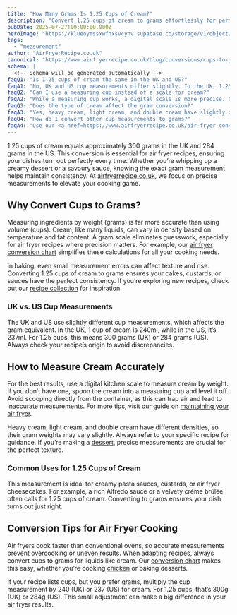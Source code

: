 ```yaml
---
title: "How Many Grams Is 1.25 Cups of Cream?"
description: "Convert 1.25 cups of cream to grams effortlessly for perfect baking and cooking results every time. Includes UK and US measurements."
pubDate: 2025-07-27T00:00:00.000Z
heroImage: "https://klueoymssxwfnxsvcyhv.supabase.co/storage/v1/object/public/Shmucket/how-many-grams-is-1-25-cups-of-cream.webp"
tags:
  - "measurement"
author: "AirFryerRecipe.co.uk"
canonical: "https://www.airfryerrecipe.co.uk/blog/conversions/cups-to-grams/how-many-grams-is-1-25-cups-of-cream"
schema: |
  <!-- Schema will be generated automatically -->
faqQ1: "Is 1.25 cups of cream the same in the UK and US?"
faqA1: "No, UK and US cup measurements differ slightly. In the UK, 1.25 cups of cream equals 300 grams, while in the US, it’s 284 grams. Always check your recipe’s origin for accuracy."
faqQ2: "Can I use a measuring cup instead of a scale for cream?"
faqA2: "While a measuring cup works, a digital scale is more precise. Cream’s density can vary, so weighing ensures consistency, especially in air fryer recipes where exact measurements matter."
faqQ3: "Does the type of cream affect the gram conversion?"
faqA3: "Yes, heavy cream, light cream, and double cream have slightly different densities. For most recipes, the standard conversion (300g UK / 284g US per 1.25 cups) works, but check your specific ingredient for exact weights."
faqQ4: "How do I convert other cup measurements to grams?"
faqA4: "Use our <a href=https://www.airfryerrecipe.co.uk/air-fryer-conversion-chart>air fryer conversion chart</a> for quick reference. Multiply the cup amount by 240 (UK) or 237 (US) for liquids like cream, or check ingredient-specific charts for dry goods."
---
```

<p>1.25 cups of cream equals approximately 300 grams in the UK and 284 grams in the US. This conversion is essential for air fryer recipes, ensuring your dishes turn out perfectly every time. Whether you’re whipping up a creamy dessert or a savoury sauce, knowing the exact gram measurement helps maintain consistency. At <a href=https://www.airfryerrecipe.co.uk>airfryerrecipe.co.uk</a>, we focus on precise measurements to elevate your cooking game.</p>

<h2>Why Convert Cups to Grams?</h2>  
<p>Measuring ingredients by weight (grams) is far more accurate than using volume (cups). Cream, like many liquids, can vary in density based on temperature and fat content. A gram scale eliminates guesswork, especially for air fryer recipes where precision matters. For example, our <a href=https://www.airfryerrecipe.co.uk/air-fryer-conversion-chart>air fryer conversion chart</a> simplifies these calculations for all your cooking needs.</p>  

<p>In baking, even small measurement errors can affect texture and rise. Converting 1.25 cups of cream to grams ensures your cakes, custards, or sauces have the perfect consistency. If you’re exploring new recipes, check out our <a href=https://www.airfryerrecipe.co.uk/recipes>recipe collection</a> for inspiration.</p>  

<h3>UK vs. US Cup Measurements</h3>  
<p>The UK and US use slightly different cup measurements, which affects the gram equivalent. In the UK, 1 cup of cream is 240ml, while in the US, it’s 237ml. For 1.25 cups, this means 300 grams (UK) or 284 grams (US). Always check your recipe’s origin to avoid discrepancies.</p>  

<h2>How to Measure Cream Accurately</h2>  
<p>For the best results, use a digital kitchen scale to measure cream by weight. If you don’t have one, spoon the cream into a measuring cup and level it off. Avoid scooping directly from the container, as this can trap air and lead to inaccurate measurements. For more tips, visit our guide on <a href=https://www.airfryerrecipe.co.uk/air-fryer-cleaner>maintaining your air fryer</a>.</p>  

<p>Heavy cream, light cream, and double cream have different densities, so their gram weights may vary slightly. Always refer to your specific recipe for guidance. If you’re making a <a href=https://www.airfryerrecipe.co.uk/recipe-category/dessert>dessert</a>, precise measurements are crucial for the perfect texture.</p>  

<h3>Common Uses for 1.25 Cups of Cream</h3>  
<p>This measurement is ideal for creamy pasta sauces, custards, or air fryer cheesecakes. For example, a rich Alfredo sauce or a velvety crème brûlée often calls for 1.25 cups of cream. Converting to grams ensures your dish turns out just right.</p>  

<h2>Conversion Tips for Air Fryer Cooking</h2>  
<p>Air fryers cook faster than conventional ovens, so accurate measurements prevent overcooking or uneven results. When adapting recipes, always convert cups to grams for liquids like cream. Our <a href=https://www.airfryerrecipe.co.uk/air-fryer-conversion-chart>conversion chart</a> makes this easy, whether you’re cooking <a href=https://www.airfryerrecipe.co.uk/recipe-category/chicken>chicken</a> or baking desserts.</p>  

<p>If your recipe lists cups, but you prefer grams, multiply the cup measurement by 240 (UK) or 237 (US) for cream. For 1.25 cups, that’s 300g (UK) or 284g (US). This small adjustment can make a big difference in your air fryer results.</p>
